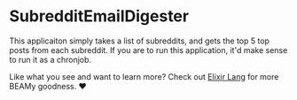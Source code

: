 SubredditEmailDigester
======================

This applicaiton simply takes a list of subreddits, and gets the top 5 top posts from each subreddit.
If you are to run this application, it'd make sense to run it as a chronjob.

Like what you see and want to learn more? Check out [Elixir Lang](http://elixir-lang.org) for more BEAMy goodness. ❤
